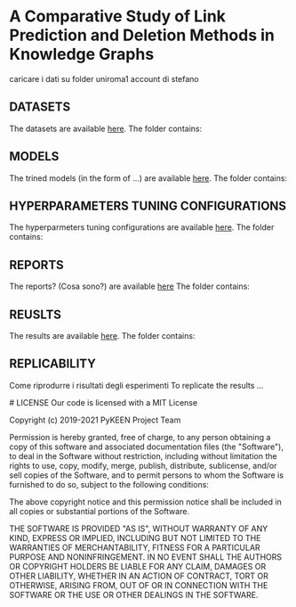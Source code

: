 # A Comparative Study of Link Prediction and Deletion Methods in Knowledge Graphs

caricare i dati su folder uniroma1 account di stefano


## DATASETS

The datasets are available <a href="https://drive.google.com/drive/folders/1VkPBBpiLptT3LJIzsUXMjxTtKUb_vbir?usp=share_link">here</a>.
The folder contains:

## MODELS

The trined models (in the form of ...) are available <a href="https://drive.google.com/drive/folders/1ly6t3i8ITzT_pxH9cg3Da8aXVx-odtFP?usp=share_link">here</a>. 
The folder contains:


## HYPERPARAMETERS TUNING CONFIGURATIONS

The hyperparmeters tuning configurations are available <a href="https://drive.google.com/drive/folders/1ClX7M6PbAgxCLeZbBVjP1jwWyFaEXWiB?usp=share_link">here</a>.
The folder contains:


## REPORTS
The reports? (Cosa sono?) are available <a href="https://drive.google.com/drive/folders/1zy0VyJXzL4vpIVju3p8SmSa33XOGQsbZ?usp=share_link">here</a>
The folder contains:

## REUSLTS
The results are available <a href="https://drive.google.com/drive/folders/1-NY77jtqSWJx_-csWVlWBeH-LFyZ3ili?usp=share_link">here</a>.
The folder contains:


## REPLICABILITY
Come riprodurre i risultati degli esperimenti 
To replicate the results ...


# LICENSE
Our code is licensed with a MIT License 

Copyright (c) 2019-2021 PyKEEN Project Team

Permission is hereby granted, free of charge, to any person obtaining a copy
of this software and associated documentation files (the "Software"), to deal
in the Software without restriction, including without limitation the rights
to use, copy, modify, merge, publish, distribute, sublicense, and/or sell
copies of the Software, and to permit persons to whom the Software is
furnished to do so, subject to the following conditions:

The above copyright notice and this permission notice shall be included in all
copies or substantial portions of the Software.

THE SOFTWARE IS PROVIDED "AS IS", WITHOUT WARRANTY OF ANY KIND, EXPRESS OR
IMPLIED, INCLUDING BUT NOT LIMITED TO THE WARRANTIES OF MERCHANTABILITY,
FITNESS FOR A PARTICULAR PURPOSE AND NONINFRINGEMENT. IN NO EVENT SHALL THE
AUTHORS OR COPYRIGHT HOLDERS BE LIABLE FOR ANY CLAIM, DAMAGES OR OTHER
LIABILITY, WHETHER IN AN ACTION OF CONTRACT, TORT OR OTHERWISE, ARISING FROM,
OUT OF OR IN CONNECTION WITH THE SOFTWARE OR THE USE OR OTHER DEALINGS IN THE
SOFTWARE.


